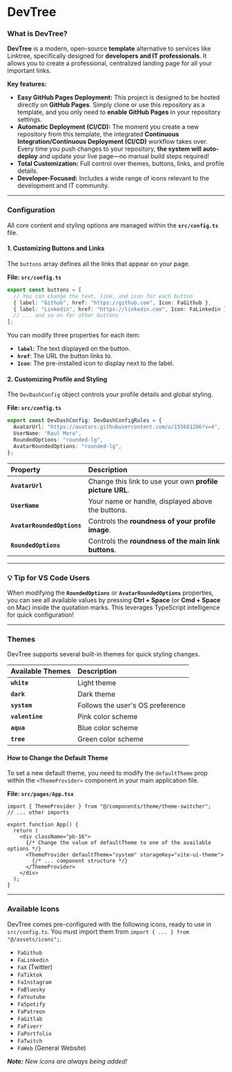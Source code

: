 # DevTree

### What is DevTree?

**DevTree** is a modern, open-source **template** alternative to services like Linktree, specifically designed for **developers and IT professionals**. It allows you to create a professional, centralized landing page for all your important links.

**Key features:**

- **Easy GitHub Pages Deployment:** This project is designed to be hosted directly on **GitHub Pages**. Simply clone or use this repository as a template, and you only need to **enable GitHub Pages** in your repository settings.
- **Automatic Deployment (CI/CD):** The moment you create a new repository from this template, the integrated **Continuous Integration/Continuous Deployment (CI/CD)** workflow takes over. Every time you push changes to your repository, **the system will auto-deploy** and update your live page—no manual build steps required\!
- **Total Customization:** Full control over themes, buttons, links, and profile details.
- **Developer-Focused:** Includes a wide range of icons relevant to the development and IT community.

---

### Configuration

All core content and styling options are managed within the **`src/config.ts`** file.

#### 1\. Customizing Buttons and Links

The `buttons` array defines all the links that appear on your page.

**File: `src/config.ts`**

```typescript
export const buttons = [
  // You can change the text, link, and icon for each button
  { label: "Github", href: "https://github.com", Icon: FaGithub },
  { label: "Linkedin", href: "https://linkedin.com", Icon: FaLinkedin },
  // ... and so on for other buttons
];
```

You can modify three properties for each item:

- **`label`**: The text displayed on the button.
- **`href`**: The URL the button links to.
- **`Icon`**: The pre-installed icon to display next to the label.

#### 2\. Customizing Profile and Styling

The `DevDashConfig` object controls your profile details and global styling.

**File: `src/config.ts`**

```typescript
export const DevDashConfig: DevDashConfigRules = {
  AvatarUrl: "https://avatars.githubusercontent.com/u/155681266?v=4",
  UserName: "Raul Mora",
  RoundedOptions: "rounded-lg",
  AvatarRoundedOptions: "rounded-lg",
};
```

| Property                   | Description                                               |
| :------------------------- | :-------------------------------------------------------- |
| **`AvatarUrl`**            | Change this link to use your own **profile picture URL**. |
| **`UserName`**             | Your name or handle, displayed above the buttons.         |
| **`AvatarRoundedOptions`** | Controls the **roundness of your profile image**.         |
| **`RoundedOptions`**       | Controls the **roundness of the main link buttons**.      |

---

### 💡 Tip for VS Code Users

When modifying the **`RoundedOptions`** or **`AvatarRoundedOptions`** properties, you can see all available values by pressing **Ctrl + Space** (or **Cmd + Space** on Mac) inside the quotation marks. This leverages TypeScript intelligence for quick configuration\!

--- 

### Themes

DevTree supports several built-in themes for quick styling changes.

| Available Themes | Description                      |
| :--------------- | :------------------------------- |
| **`white`**      | Light theme                      |
| **`dark`**       | Dark theme                       |
| **`system`**     | Follows the user's OS preference |
| **`valentine`**  | Pink color scheme                |
| **`aqua`**       | Blue color scheme                |
| **`tree`**       | Green color scheme               |

#### How to Change the Default Theme

To set a new default theme, you need to modify the `defaultTheme` prop within the `<ThemeProvider>` component in your main application file.

**File: `src/pages/App.tsx`**

```tsx
import { ThemeProvider } from "@/components/theme/theme-switcher";
// ... other imports

export function App() {
  return (
    <div className="pb-16">
      {/* Change the value of defaultTheme to one of the available options */}
      <ThemeProvider defaultTheme="system" storageKey="vite-ui-theme">
        {/* ... component structure */}
      </ThemeProvider>
    </div>
  );
}
```

---

### Available Icons

DevTree comes pre-configured with the following icons, ready to use in `src/config.ts`. You must import them from `import { ... } from "@/assets/icons";`.

- `FaGithub`
- `FaLinkedin`
- `FaX` (Twitter)
- `FaTiktok`
- `FaInstagram`
- `FaBluesky`
- `FaYoutube`
- `FaSpotify`
- `FaPatreon`
- `FaGitlab`
- `FaFiverr`
- `FaPortfolio`
- `FaTwitch`
- `FaWeb` (General Website)

**_Note:_** _New icons are always being added\!_
